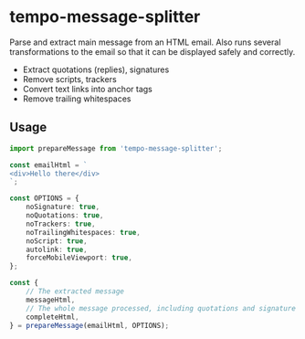 # tempo-message-splitter

Parse and extract main message from an HTML email.
Also runs several transformations to the email so that it can be displayed safely and correctly.

-   Extract quotations (replies), signatures
-   Remove scripts, trackers
-   Convert text links into anchor tags
-   Remove trailing whitespaces

## Usage

```ts
import prepareMessage from 'tempo-message-splitter';

const emailHtml = `
<div>Hello there</div>
`;

const OPTIONS = {
	noSignature: true,
	noQuotations: true,
	noTrackers: true,
	noTrailingWhitespaces: true,
	noScript: true,
	autolink: true,
	forceMobileViewport: true,
};

const {
	// The extracted message
	messageHtml,
	// The whole message processed, including quotations and signature
	completeHtml,
} = prepareMessage(emailHtml, OPTIONS);
```

